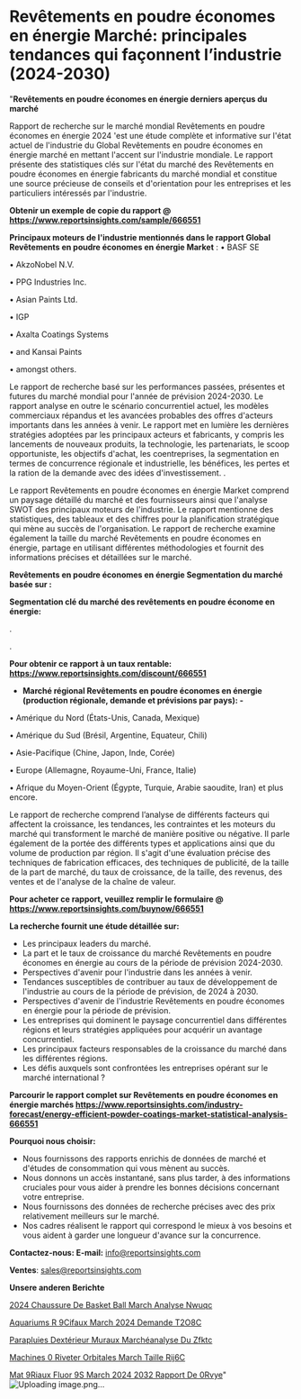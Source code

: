 # Revêtements en poudre économes en énergie Marché: principales tendances qui façonnent l’industrie (2024-2030)

"<strong>Revêtements en poudre économes en énergie derniers aperçus du marché</strong>

Rapport de recherche sur le marché mondial Revêtements en poudre économes en énergie 2024 'est une étude complète et informative sur l'état actuel de l'industrie du Global Revêtements en poudre économes en énergie marché en mettant l'accent sur l'industrie mondiale. Le rapport présente des statistiques clés sur l'état du marché des Revêtements en poudre économes en énergie fabricants du marché mondial et constitue une source précieuse de conseils et d'orientation pour les entreprises et les particuliers intéressés par l'industrie.

<strong>Obtenir un exemple de copie du rapport @ <a href=https://www.reportsinsights.com/sample/666551>https://www.reportsinsights.com/sample/666551</a></strong>

<strong>Principaux moteurs de l'industrie mentionnés dans le rapport Global Revêtements en poudre économes en énergie Market</strong> :
• BASF SE

• AkzoNobel N.V.

• PPG Industries Inc.

• Asian Paints Ltd.

• IGP

• Axalta Coatings Systems

• and Kansai Paints

• amongst others.

Le rapport de recherche basé sur les performances passées, présentes et futures du marché mondial pour l'année de prévision 2024-2030. Le rapport analyse en outre le scénario concurrentiel actuel, les modèles commerciaux répandus et les avancées probables des offres d'acteurs importants dans les années à venir. Le rapport met en lumière les dernières stratégies adoptées par les principaux acteurs et fabricants, y compris les lancements de nouveaux produits, la technologie, les partenariats, le scoop opportuniste, les objectifs d'achat, les coentreprises, la segmentation en termes de concurrence régionale et industrielle, les bénéfices, les pertes et la ration de la demande avec des idées d'investissement. .

Le rapport Revêtements en poudre économes en énergie Market comprend un paysage détaillé du marché et des fournisseurs ainsi que l'analyse SWOT des principaux moteurs de l'industrie. Le rapport mentionne des statistiques, des tableaux et des chiffres pour la planification stratégique qui mène au succès de l'organisation. Le rapport de recherche examine également la taille du marché Revêtements en poudre économes en énergie, partage en utilisant différentes méthodologies et fournit des informations précises et détaillées sur le marché.

<strong>Revêtements en poudre économes en énergie Segmentation du marché basée sur :</strong>

<strong> Segmentation clé du marché des revêtements en poudre économe en énergie: </strong>

.

.

<strong>Pour obtenir ce rapport à un taux rentable: <a href=https://www.reportsinsights.com/discount/666551>https://www.reportsinsights.com/discount/666551</a></strong>
<ul>
  <li><strong>Marché régional Revêtements en poudre économes en énergie (production régionale, demande et prévisions par pays): -</strong></li>
</ul>
• Amérique du Nord (États-Unis, Canada, Mexique)

• Amérique du Sud (Brésil, Argentine, Equateur, Chili)

• Asie-Pacifique (Chine, Japon, Inde, Corée)

• Europe (Allemagne, Royaume-Uni, France, Italie)

• Afrique du Moyen-Orient (Égypte, Turquie, Arabie saoudite, Iran) et plus encore.

Le rapport de recherche comprend l’analyse de différents facteurs qui affectent la croissance, les tendances, les contraintes et les moteurs du marché qui transforment le marché de manière positive ou négative. Il parle également de la portée des différents types et applications ainsi que du volume de production par région. Il s'agit d'une évaluation précise des techniques de fabrication efficaces, des techniques de publicité, de la taille de la part de marché, du taux de croissance, de la taille, des revenus, des ventes et de l'analyse de la chaîne de valeur.

<strong>Pour acheter ce rapport, veuillez remplir le formulaire @   <a href=https://www.reportsinsights.com/buynow/666551>https://www.reportsinsights.com/buynow/666551</a></strong>

<strong>La recherche fournit une étude détaillée sur:</strong>
<ul>
  <li>Les principaux leaders du marché.</li>
  <li>La part et le taux de croissance du marché Revêtements en poudre économes en énergie au cours de la période de prévision 2024-2030.</li>
  <li>Perspectives d'avenir pour l'industrie dans les années à venir.</li>
  <li>Tendances susceptibles de contribuer au taux de développement de l'industrie au cours de la période de prévision, de 2024 à 2030.</li>
  <li>Perspectives d'avenir de l'industrie Revêtements en poudre économes en énergie pour la période de prévision.</li>
  <li>Les entreprises qui dominent le paysage concurrentiel dans différentes régions et leurs stratégies appliquées pour acquérir un avantage concurrentiel.</li>
  <li>Les principaux facteurs responsables de la croissance du marché dans les différentes régions.</li>
  <li>Les défis auxquels sont confrontées les entreprises opérant sur le marché international ?</li>
</ul>

<strong>Parcourir le rapport complet sur Revêtements en poudre économes en énergie marchés <a href=https://www.reportsinsights.com/industry-forecast/energy-efficient-powder-coatings-market-statistical-analysis-666551>https://www.reportsinsights.com/industry-forecast/energy-efficient-powder-coatings-market-statistical-analysis-666551</a></strong>

<strong>Pourquoi nous choisir:</strong>
<ul>
  <li>Nous fournissons des rapports enrichis de données de marché et d'études de consommation qui vous mènent au succès.</li>
  <li>Nous donnons un accès instantané, sans plus tarder, à des informations cruciales pour vous aider à prendre les bonnes décisions concernant votre entreprise.</li>
  <li>Nous fournissons des données de recherche précises avec des prix relativement meilleurs sur le marché.</li>
  <li>Nos cadres réalisent le rapport qui correspond le mieux à vos besoins et vous aident à garder une longueur d'avance sur la concurrence.</li>
</ul>
<strong>Contactez-nous:
</strong><strong>E-mail:</strong> <a href=mailto:info@reportsinsights.com>info@reportsinsights.com</a>

<strong>Ventes</strong>: <a href=mailto:sales@reportsinsights.com>sales@reportsinsights.com</a>

<strong>Unsere anderen Berichte</strong>

<a href=https://www.linkedin.com/pulse/2024-chaussure-de-basket-ball-march%C3%A9-analyse-nwuqc/>2024 Chaussure De Basket Ball March Analyse Nwuqc</a>

<a href=https://www.linkedin.com/pulse/aquariums-r%C3%A9cifaux-march%C3%A9-2024-demande-t2o8c/>Aquariums R 9Cifaux March 2024 Demande T2O8C</a>

<a href=https://www.linkedin.com/pulse/parapluies-dextérieur-muraux-marchéanalyse-du-zfktc/>Parapluies Dextérieur Muraux Marchéanalyse Du Zfktc</a>

<a href=https://www.linkedin.com/pulse/machines-%C3%A0-riveter-orbitales-march%C3%A9-taille-rij6c/>Machines  0 Riveter Orbitales March Taille Rij6C</a>

<a href=https://www.linkedin.com/pulse/mat%C3%A9riaux-fluor%C3%A9s-march%C3%A9-2024-2032-rapport-de-0rvye/>Mat 9Riaux Fluor 9S March 2024 2032 Rapport De 0Rvye</a>"
![Uploading image.png…]()
